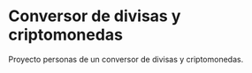 # Conversor de divisas y criptomonedas

Proyecto personas de un conversor de divisas y criptomonedas.